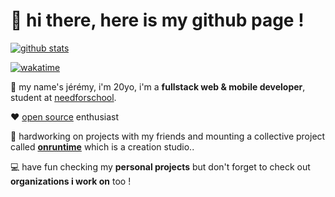 # 👋 hi there, here is my github page !

[![github stats](https://github-readme-stats.vercel.app/api?username=jerembdn&show_icons=true&title_color=3498db&icon_color=3498db&bg_color=0d1117&text_color=2980b9&hide_border=true&hide=stars&cache_seconds=7200)](https://github.com/jerembdn)

[![wakatime](https://wakatime.com/badge/user/03c7e06b-7a25-4e5c-a6e8-7db5fd2433c3.svg)](https://wakatime.com/@03c7e06b-7a25-4e5c-a6e8-7db5fd2433c3)

👦 my name's jérémy, i'm 20yo, i'm a **fullstack web & mobile developer**, student at [needforschool](https://www.needfor-school.com/).

❤️ [open source](https://github.com/jerembdn) enthusiast

🧠 hardworking on projects with my friends and mounting a collective project called **[onruntime](https://github.com/onruntime)** which is a creation studio..

💻 have fun checking my **personal projects** but don't forget to check out **organizations i work on** too !
